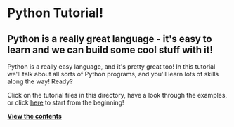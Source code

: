 # Python Tutorial!
## Python is a really great language - it's easy to learn and we can build some cool stuff with it!
  
Python is a really easy language, and it's pretty great too!
In this tutorial we'll talk about all sorts of Python programs, and you'll learn lots of skills along the way! Ready?

Click on the tutorial files in this directory, have a look through the examples, or click [here]() to start from the beginning!  

[**View the contents**](contents.md)